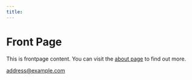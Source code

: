 ```yaml
---
title:
---
```


# Front Page



This is frontpage content. You can visit the [about page][1] to find out more.



<address@example.com>


[1]:/about
